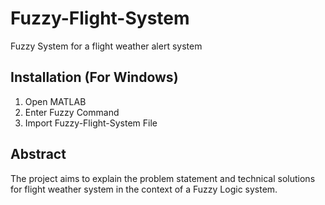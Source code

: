 # Fuzzy-Flight-System
Fuzzy System for a flight weather alert system

## Installation (For Windows)

1) Open MATLAB
2) Enter Fuzzy Command
3) Import Fuzzy-Flight-System File


## Abstract

The project aims to explain the problem statement and technical solutions for flight weather system in the context of a Fuzzy Logic system.
